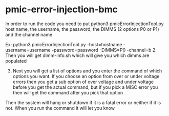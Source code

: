 # pmic-error-injection-bmc

In order to run the code you need to put python3 pmicErrorInjectionTool.py host name, the username, the password, the DIMMS (2 options P0 or P1) and the channel name

Ex: python3 pmicErrorInjectionTool.py -host=hostname -username=username -password=password -DIMMS=P0  -channel=b
2. Then you will get dimm-info.sh which will give you which dimms are populated

3. Next you will get a list of options and you enter the command of which options you want.
If you choose an option from over or under voltage errors then you get a sub option of over voltage and under voltage before you get the actual command, but if you pick a MISC error you then will get the command after you pick that option 

Then the system will hang or shutdown if it is a fatal error or neither if it is not. When you run the command it will let you know

